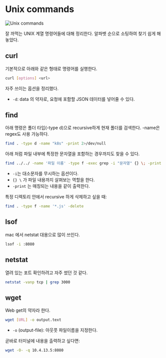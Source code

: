 # Unix commands

![Unix commands](https://upload.wikimedia.org/wikipedia/commons/3/36/Rmdir_--help_Command_-_Unix.png)

잘 까먹는 UNIX 계열 명령어들에 대해 정리한다. 알파벳 순으로 소팅하여 찾기 쉽게 해놓았다.

## curl

기본적으로 아래와 같은 형태로 명령어를 실행한다.

```bash
curl [options] <url>
```

자주 쓰이는 옵션을 정리했다.

- `-d`: data 의 약자로, 요청에 포함할 JSON 데이터를 넣어줄 수 있다.

## find

아래 명령은 폴더 타입(-type d)으로 recursive하게 현재 폴더를 검색한다. -name은 regex도 사용 가능하다.

```bash
find . -type d -name "k8s" -print 2>/dev/null
```

아래 처럼 파일 내부에 특정한 문자열을 포함하는 경우까지도 찾을 수 있다.

```bash
find ../../ -name '파일 이름' -type f -exec grep -i "문자열" {} \; -print
```

- `-i`는 대소문자를 무시하는 옵션이다.
- `{} \` 가 파일 내용까지 살펴보는 역할을 한다.
- `-print` 는 매칭되는 내용을 같이 출력한다.

특정 디렉토리 안에서 recursive 하게 삭제하고 싶을 때:

```bash
find . -type f -name '*.js' -delete
```

## lsof

mac 에서 netstat 대용으로 많이 쓰인다.

```bash
lsof -i :8080
```

## netstat

열려 있는 포트 확인하려고 자주 썼던 것 같다.

```bash
netstat -vanp tcp | grep 3000
```

## wget

Web get의 약자라 한다.

```bash
wget [URL] -o output.text
```

- `-o` (output-file): 아웃풋 파일이름을 지정한다.

곧바로 터미널에 내용을 출력하고 싶다면:

```bash
wget -O- -q 10.4.13.5:8080
```

